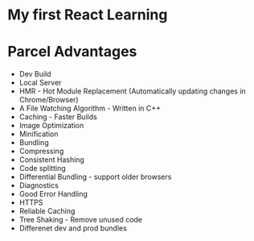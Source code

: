 # My first React Learning

# Parcel Advantages
- Dev Build
- Local Server
- HMR - Hot Module Replacement (Automatically updating      changes in Chrome/Browser)
- A File Watching Algorithm - Written in C++
- Caching - Faster Builds
- Image Optimization
- Minification
- Bundling
- Compressing
- Consistent Hashing
- Code splitting
- Differential Bundling - support older browsers
- Diagnostics
- Good Error Handling
- HTTPS
- Reliable Caching
- Tree Shaking - Remove unused code
- Differenet dev and prod bundles